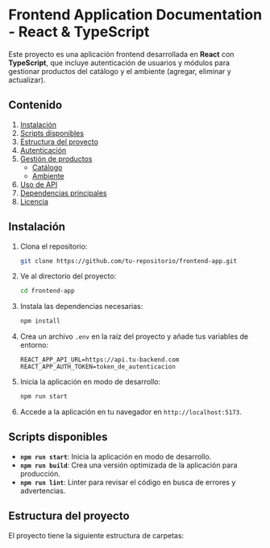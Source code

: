 # Frontend Application Documentation - React & TypeScript

Este proyecto es una aplicación frontend desarrollada en **React** con **TypeScript**, que incluye autenticación de usuarios y módulos para gestionar productos del catálogo y el ambiente (agregar, eliminar y actualizar).

## Contenido

1. [Instalación](#instalación)
2. [Scripts disponibles](#scripts-disponibles)
3. [Estructura del proyecto](#estructura-del-proyecto)
4. [Autenticación](#autenticación)
5. [Gestión de productos](#gestión-de-productos)
   - [Catálogo](#catálogo)
   - [Ambiente](#ambiente)
6. [Uso de API](#uso-de-api)
7. [Dependencias principales](#dependencias-principales)
8. [Licencia](#licencia)

## Instalación

1. Clona el repositorio:

   ```bash
   git clone https://github.com/tu-repositorio/frontend-app.git
   ```

2. Ve al directorio del proyecto:

   ```bash
   cd frontend-app
   ```

3. Instala las dependencias necesarias:

   ```bash
   npm install
   ```

4. Crea un archivo `.env` en la raíz del proyecto y añade tus variables de entorno:

   ```
   REACT_APP_API_URL=https://api.tu-backend.com
   REACT_APP_AUTH_TOKEN=token_de_autenticacion
   ```

5. Inicia la aplicación en modo de desarrollo:

   ```bash
   npm run start
   ```

6. Accede a la aplicación en tu navegador en `http://localhost:5173`.

## Scripts disponibles

- **`npm run start`**: Inicia la aplicación en modo de desarrollo.
- **`npm run build`**: Crea una versión optimizada de la aplicación para producción.
- **`npm run lint`**: Linter para revisar el código en busca de errores y advertencias.

## Estructura del proyecto

El proyecto tiene la siguiente estructura de carpetas:

